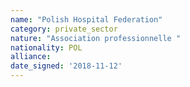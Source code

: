 ```yaml
---
name: "Polish Hospital Federation"
category: private_sector
nature: "Association professionnelle "
nationality: POL
alliance: 
date_signed: '2018-11-12'
---
```

    